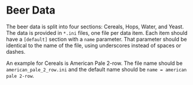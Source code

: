 # Beer Data

The beer data is split into four sections: Cereals, Hops, Water, and Yeast.
The data is provided in `*.ini` files, one file per data item.  Each item
should have a `[default]` section with a `name` parameter.  That parameter
should be identical to the name of the file, using underscores instead of
spaces or dashes.

An example for Cereals is American Pale 2-row.  The file name should be
`american_pale_2_row.ini` and the default name should be
`name = american pale 2-row`.
